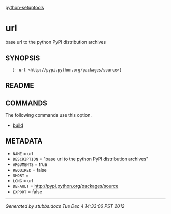 [python-setuptools](../../index.html)

# url

base url to the python PyPI distribution archives

## SYNOPSIS

       [--url <http://pypi.python.org/packages/source>]

## README



## COMMANDS

The following commands use this option.

* [build](../../commands/build/index.html)

## METADATA

* `NAME` = url
* `DESCRIPTION` = "base url to the python PyPI distribution archives"
* `ARGUMENTS` = true
* `REQUIRED` = false
* `SHORT` = 
* `LONG` = url
* `DEFAULT` = http://pypi.python.org/packages/source
* `EXPORT` = false

----

*Generated by stubbs:docs Tue Dec  4 14:33:06 PST 2012*

